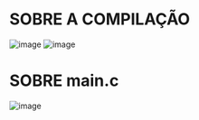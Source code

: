 # SOBRE A COMPILAÇÃO
![image](https://github.com/user-attachments/assets/0d21ed68-3e1b-4884-bb31-d74cf22e8b0a)
![image](https://github.com/user-attachments/assets/508b6364-0dc7-45b9-886d-8f5b1f0a676f)

# SOBRE main.c
![image](https://github.com/user-attachments/assets/a282e8ed-a505-4ca3-ad9c-ced1ea909f75)
